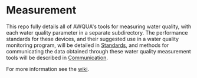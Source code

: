 # Measurement
This repo fully details all of AWQUA's tools for measuring water quality, with each water quality parameter in a separate subdirectory. The performance standards for these devices, and their suggested use in a water quality monitoring program, will be detailed in [Standards](github.com/AWQUA/Standards), and methods for communicating the data obtained through these water quality measurement tools will be described in [Communication](github.com/AWQUA/Communication). 

For more information see the [wiki](github.com/AWQUA/Communication/wiki).